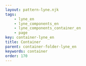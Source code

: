 ```yaml
---
layout: pattern-lyne.njk
tags: 
    - lyne_en
    - lyne_components_en
    - lyne_components_container_en
    - page
key: container-lyne_en
title: Container
parent: container-folder-lyne_en
keywords: container
order: 170
---
```

